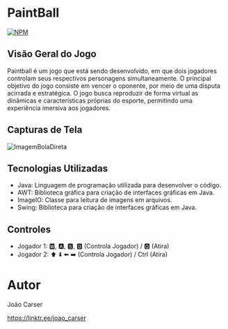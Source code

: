 # PaintBall
[![NPM](https://img.shields.io/npm/l/react)](https://github.com/JoaoCarser/teste/blob/main/LICENSE)

## Visão Geral do Jogo
Paintball é um jogo que está sendo desenvolvido, em que dois jogadores controlam seus respectivos personagens simultaneamente. O principal objetivo do jogo consiste em vencer o oponente, por meio de uma disputa acirrada e estratégica. O jogo busca reproduzir de forma virtual as dinâmicas e características próprias do esporte, permitindo uma experiência imersiva aos jogadores.

## Capturas de Tela

![ImagemBolaDireta](img/direita.gif)

## Tecnologias Utilizadas

- Java: Linguagem de programação utilizada para desenvolver o código.
- AWT: Biblioteca gráfica para criação de interfaces gráficas em Java.
- ImageIO: Classe para leitura de imagens em arquivos.
- Swing: Biblioteca para criação de interfaces gráficas em Java.

## Controles

- Jogador 1: 🆆, 🅰, 🆂, 🅳  (Controla Jogador) / 🆀 (Atira)
- Jogador 2: ⬆️ ⬇️ ⬅️ ➡️ (Controla Jogador) / Ctrl (Atira)

# Autor

João Carser

https://linktr.ee/joao_carser
